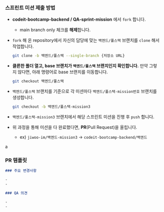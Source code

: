 ### 스프린트 미션 제출 방법

- **codeit-bootcamp-backend / QA-sprint-mission** 에서 `fork` 합니다.

  - main branch only 체크를 **해제**합니다.

- `fork` 해 온 repository에서 자신의 담당에 맞는 `백엔드/풀스택` 브랜치를 `clone` 해서 작업합니다.

  ```bash
  git clone -b 백엔드/풀스택 --single-branch {저장소 URL}
  ```

- **클론한 폴더 열고, base 브랜치가 `백엔드/풀스택` 브랜치인지 확인합니다.** 만약 그렇지 않다면, 아래 명령어로 base 브랜치를 이동합니다.

  ```bash
  git checkout 백엔드/풀스택
  ```

- `백엔드/풀스택` 브랜치를 기준으로 각 미션마다 `백엔드/풀스택-mission번호` 브랜치를 생성합니다.

  ```bash
  git checkout -b 백엔드/풀스택-mission3
  ```

- `백엔드/풀스택-mission3` 브랜치에서 해당 스프린트 미션을 진행 후 `push` 합니다.

- 위 과정을 통해 미션을 다 완료했다면, **PR**(Pull Request)을 올립니다.

  - ex) `jiwoo-im/백엔드-mission3` → `codeit-bootcamp-backend/백엔드`

a

### PR 템플릿

```markdown
### 주요 변경사항

-
-

### QA 의견

-
-
```
